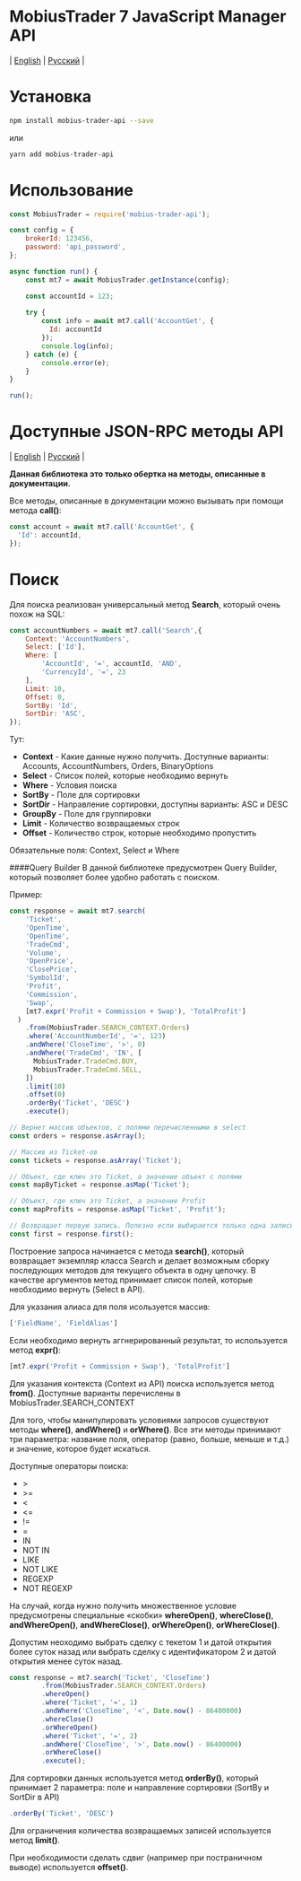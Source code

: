 # MobiusTrader 7 JavaScript Manager API

| [English](README.md) | [Русский](README.ru.md) |

# Установка

```bash
npm install mobius-trader-api --save
```
или
```bash
yarn add mobius-trader-api
```

# Использование
```javascript
const MobiusTrader = require('mobius-trader-api');

const config = {
    brokerId: 123456,
    password: 'api_password',
};

async function run() {
    const mt7 = await MobiusTrader.getInstance(config);

    const accountId = 123;
    
    try {
        const info = await mt7.call('AccountGet', {
          Id: accountId
        });
        console.log(info);
    } catch (e) {
        console.error(e);
    }
}

run();
```

# Доступные JSON-RPC методы API
| [English](https://docs.google.com/document/d/1rq2K18d455C0p8a9xXwv-KZowiVARTFTmS7R9avm1m8/edit) | [Русский](https://docs.google.com/document/d/17I06cT9A_PX_89URFOUXlu3oBYdm3sYHMvRtEx6gAOA/edit) |

**Данная библиотека это только обертка на методы, описанные в документации.**

Все методы, описанные в документации можно вызывать при помощи метода **call()**:
```javascript
const account = await mt7.call('AccountGet', {
  'Id': accountId,
});
```

# Поиск
Для поиска реализован универсальный метод **Search**, который очень похож на SQL:
```javascript
const accountNumbers = await mt7.call('Search',{
    Context: 'AccountNumbers', 
    Select: ['Id'], 
    Where: [
        'AccountId', '=', accountId, 'AND', 
        'CurrencyId', '=', 23
    ], 
    Limit: 10,
    Offset: 0,
    SortBy: 'Id',
    SortDir: 'ASC',
});
```
Тут:
 - **Context** - Какие данные нужно получить. Доступные варианты: Accounts, AccountNumbers, Orders, BinaryOptions
 - **Select** - Список полей, которые необходимо вернуть
 - **Where** - Условия поиска
 - **SortBy** - Поле для сортировки
 - **SortDir** - Направление сортировки, доступны варианты: ASC и DESC
 - **GroupBy** - Поле для группировки
 - **Limit** - Количество возвращаемых строк
 - **Offset** - Количество строк, которые необходимо пропустить
 
Обязательные поля: Context, Select и Where

####Query Builder
В данной библиотеке предусмотрен Query Builder, который позволяет более удобно работать с поиском.

Пример:
```javascript
const response = await mt7.search(
    'Ticket',
    'OpenTime',
    'OpenTime',
    'TradeCmd',
    'Volume',
    'OpenPrice',
    'ClosePrice',
    'SymbolId',
    'Profit',
    'Commission',
    'Swap',
    [mt7.expr('Profit + Commission + Swap'), 'TotalProfit']
  )
    .from(MobiusTrader.SEARCH_CONTEXT.Orders)
    .where('AccountNumberId', '=', 123)
    .andWhere('CloseTime', '>', 0)
    .andWhere('TradeCmd', 'IN', [
      MobiusTrader.TradeCmd.BUY,
      MobiusTrader.TradeCmd.SELL,
    ])
    .limit(10)
    .offset(0)
    .orderBy('Ticket', 'DESC')
    .execute();

// Вернет массив объектов, с полями перечисленными в select
const orders = response.asArray();

// Массив из Ticket-ов 
const tickets = response.asArray('Ticket');

// Объект, где ключ это Ticket, а значение объект с полями
const mapByTicket = response.asMap('Ticket');

// Объект, где ключ это Ticket, а значение Profit
const mapProfits = response.asMap('Ticket', 'Profit');

// Возвращает первую запись. Полезно если выбирается только одна запись.
const first = response.first();
```

Построение запроса начинается с метода **search()**, который возвращает экземпляр класса Search и делает возможным сборку последующих методов для текущего объекта в одну цепочку.
В качестве аргументов метод принимает список полей, которые необходимо вернуть (Select в API).

Для указания алиаса для поля исользуется массив:
```javascript
['FieldName', 'FieldAlias']
```

Если необходимо вернуть аггнерированный результат, то используется метод **expr()**:
```javascript
[mt7.expr('Profit + Commission + Swap'), 'TotalProfit']
```

Для указания контекста (Context из API) поиска используется метод **from()**. Доступные варианты перечислены в MobiusTrader.SEARCH_CONTEXT

Для того, чтобы манипулировать условиями запросов существуют методы **where()**, **andWhere()** и **orWhere()**. 
Все эти методы принимают три параметра: название поля, оператор (равно, больше, меньше и т.д.) и значение, которое будет искаться.

Доступные операторы поиска:  
 - \>
 - \>= 
 - < 
 - <= 
 - != 
 - = 
 - IN 
 - NOT IN
 - LIKE
 - NOT LIKE
 - REGEXP
 - NOT REGEXP
 
 
На случай, когда нужно получить множественное условие предусмотрены специальные «скобки» **whereOpen()**, **whereClose()**, **andWhereOpen()**,  **andWhereClose()**, **orWhereOpen()**,  **orWhereClose()**. 

Допустим неоходимо выбрать сделку с текетом 1 и датой открытия более суток назад или выбрать сделку с идентификатором 2 и датой открытия менее суток назад.

```javascript
const response = mt7.search('Ticket', 'CloseTime')
        .from(MobiusTrader.SEARCH_CONTEXT.Orders)
        .whereOpen()
        .where('Ticket', '=', 1)
        .andWhere('CloseTime', '<', Date.now() - 86400000)
        .whereClose()
        .orWhereOpen()
        .where('Ticket', '=', 2)
        .andWhere('CloseTime', '>', Date.now() - 86400000)
        .orWhereClose()
        .execute();
```

Для сортировки данных используется метод **orderBy()**, который принимает 2 параметра: поле и направление сортировки (SortBy и SortDir в API)
```javascript
.orderBy('Ticket', 'DESC')
```
Для ограничения количества возвращаемых записей используется метод **limit()**.
 
При необходимости сделать сдвиг (например при постраничном выводе) используется **offset()**. 
